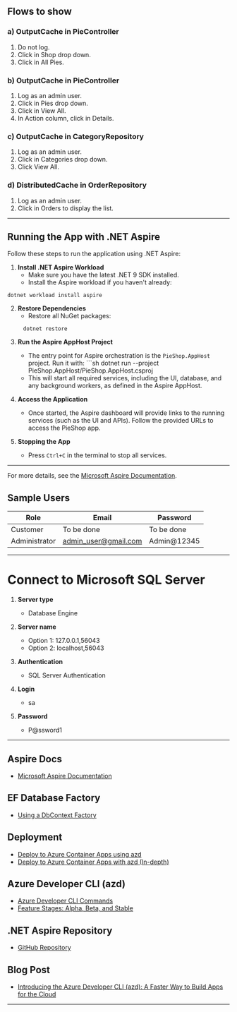 ## Flows to show

### a) OutputCache in PieController
1. Do not log.
2. Click in Shop drop down.
3. Click in All Pies.

### b) OutputCache in PieController
1. Log as an admin user.
2. Click in Pies drop down.
3. Click in View All.
4. In Action column, click in Details.

### c) OutputCache in CategoryRepository
1. Log as an admin user.
2. Click in Categories drop down.
3. Click View All.

### d) DistributedCache in OrderRepository
1. Log as an admin user.
2. Click in Orders to display the list.

---

## Running the App with .NET Aspire

Follow these steps to run the application using .NET Aspire:

1. **Install .NET Aspire Workload**
   - Make sure you have the latest .NET 9 SDK installed.
   - Install the Aspire workload if you haven't already: 
 ```
 dotnet workload install aspire
 ```
2. **Restore Dependencies**
   - Restore all NuGet packages:
```
     dotnet restore
```
3. **Run the Aspire AppHost Project**
   - The entry point for Aspire orchestration is the `PieShop.AppHost` project. Run it with: ```sh
 dotnet run --project PieShop.AppHost/PieShop.AppHost.csproj
    - This will start all required services, including the UI, database, and any background workers, as defined in the Aspire AppHost.

4. **Access the Application**
   - Once started, the Aspire dashboard will provide links to the running services (such as the UI and APIs). Follow the provided URLs to access the PieShop app.

5. **Stopping the App**
   - Press `Ctrl+C` in the terminal to stop all services.

---

For more details, see the [Microsoft Aspire Documentation](https://learn.microsoft.com/en-us/dotnet/aspire/).

## Sample Users

| Role              | Email                 | Password      |
|-------------------|-----------------------|---------------|
| Customer          | To be done            | To be done    |
| Administrator     | admin_user@gmail.com  | Admin@12345   |

---

# Connect to Microsoft SQL Server
1. **Server type**
   - Database Engine

2. **Server name**
   - Option 1: 127.0.0.1,56043
   - Option 2: localhost,56043
   
3. **Authentication**
   - SQL Server Authentication

4. **Login**
   - sa

5. **Password**
   - P@ssword1

---

## Aspire Docs
- [Microsoft Aspire Documentation](https://learn.microsoft.com/en-us/dotnet/aspire/)

## EF Database Factory
- [Using a DbContext Factory](https://learn.microsoft.com/en-us/ef/core/dbcontext-configuration/#use-a-dbcontext-factory)

## Deployment
- [Deploy to Azure Container Apps using azd](https://learn.microsoft.com/en-us/dotnet/aspire/deployment/azure/aca-deployment)
- [Deploy to Azure Container Apps with azd (In-depth)](https://learn.microsoft.com/en-us/dotnet/aspire/deployment/azure/aca-deployment-azd-in-depth?tabs=windows)

## Azure Developer CLI (azd)
- [Azure Developer CLI Commands](https://learn.microsoft.com/en-us/azure/developer/azure-developer-cli/reference)
- [Feature Stages: Alpha, Beta, and Stable](https://github.com/Azure/azure-dev/blob/main/cli/azd/docs/feature-stages.md)

## .NET Aspire Repository
- [GitHub Repository](https://github.com/dotnet/aspire/pulls)

## Blog Post
- [Introducing the Azure Developer CLI (azd): A Faster Way to Build Apps for the Cloud](https://devblogs.microsoft.com/azure-sdk/introducing-the-azure-developer-cli-a-faster-way-to-build-apps-for-the-cloud/?ocid=AID754288&wt.mc_id=azfr-c9-scottha,CFID0730)

---